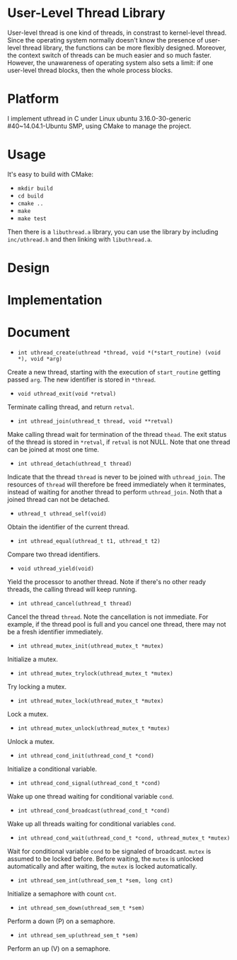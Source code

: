 User-Level Thread Library
=========================

User-level thread is one kind of threads, in constrast to kernel-level thread. Since the operating system normally doesn't know the presence of user-level thread library, the functions can be more flexibly designed. Moreover, the context switch of threads can be much easier and so much faster. However, the unawareness of operating system also sets a limit: if one user-level thread blocks, then the whole process blocks.

# Platform

I implement uthread in C under Linux ubuntu 3.16.0-30-generic #40~14.04.1-Ubuntu SMP, using CMake to manage the project.

# Usage

It's easy to build with CMake:

* `mkdir build`
* `cd build`
* `cmake ..`
* `make`
* `make test`

Then there is a `libuthread.a` library, you can use the library by including `inc/uthread.h` and then linking with `libuthread.a`.

# Design

# Implementation

# Document

* `int uthread_create(uthread *thread, void *(*start_routine) (void *), void *arg)`

Create a new thread, starting with the execution of `start_routine` getting passed `arg`. The new identifier is stored in `*thread`.

* `void uthread_exit(void *retval)`

Terminate calling thread, and return `retval`.

* `int uthread_join(uthread_t thread, void **retval)`

Make calling thread wait for termination of the thread `thead`. The exit status of the thread is stored in `*retval`, if `retval` is not NULL. Note that one thread can be joined at most one time.

* `int uthread_detach(uthread_t thread)`

Indicate that the thread `thread` is never to be joined with `uthread_join`. The resources of `thread` will therefore be freed immediately when it terminates, instead of waiting for another thread to perform `uthread_join`. Noth that a joined thread can not be detached.

* `uthread_t uthread_self(void)`

Obtain the identifier of the current thread.

* `int uthread_equal(uthread_t t1, uthread_t t2)`

Compare two thread identifiers.

* `void uthread_yield(void)`

Yield the processor to another thread. Note if there's no other ready threads, the calling thread will keep running.

* `int uthread_cancel(uthread_t thread)`

Cancel the thread `thread`. Note the cancellation is not immediate. For example, if the thread pool is full and you cancel one thread, there may not be a fresh identifier immediately.

* `int uthread_mutex_init(uthread_mutex_t *mutex)`

Initialize a mutex.

* `int uthread_mutex_trylock(uthread_mutex_t *mutex)`

Try locking a mutex.

* `int uthread_mutex_lock(uthread_mutex_t *mutex)`

Lock a mutex.

* `int uthread_mutex_unlock(uthread_mutex_t *mutex)`

Unlock a mutex.

* `int uthread_cond_init(uthread_cond_t *cond)`

Initialize a conditional variable.

* `int uthread_cond_signal(uthread_cond_t *cond)`

Wake up one thread waiting for conditional variable `cond`.

* `int uthread_cond_broadcast(uthread_cond_t *cond)`

Wake up all threads waiting for conditional variables `cond`.

* `int uthread_cond_wait(uthread_cond_t *cond, uthread_mutex_t *mutex)`

Wait for conditional variable `cond` to be signaled of broadcast. `mutex` is assumed to be locked before. Before waiting, the `mutex` is unlocked automatically and after waiting, the `mutex` is locked automatically.

* `int uthread_sem_int(uthread_sem_t *sem, long cnt)`

Initialize a semaphore with count `cnt`.

* `int uthread_sem_down(uthread_sem_t *sem)`

Perform a down (P) on a semaphore.

* `int uthread_sem_up(uthread_sem_t *sem)`

Perform an up (V) on a semaphore.
